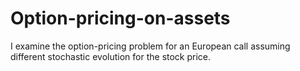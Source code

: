 # Option-pricing-on-assets
I examine the option-pricing problem for an European call assuming different stochastic evolution for the stock price.
